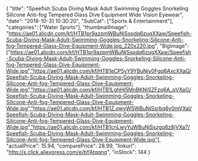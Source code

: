 {
	"title": "Speefish Scuba Diving Mask Adult Swimming Goggles Snorkeling Silicone Anti-fog Tempered Glass Dive Equipment Wide Vision Eyewear",
	"date": "2018-10-31 10:30:20",
	"SubCat": ["Sports & Entertainment"],
	"categories": ["Water Sports"],
	"thumbnailImage": "https://ae01.alicdn.com/kf/HTB1pr9azpmWBuNjSspdq6zugXXaw/Speefish-Scuba-Diving-Mask-Adult-Swimming-Goggles-Snorkeling-Silicone-Anti-fog-Tempered-Glass-Dive-Equipment-Wide.jpg_220x220.jpg",
	"BigImage": ["https://ae01.alicdn.com/kf/HTB1pr9azpmWBuNjSspdq6zugXXaw/Speefish-Scuba-Diving-Mask-Adult-Swimming-Goggles-Snorkeling-Silicone-Anti-fog-Tempered-Glass-Dive-Equipment-Wide.jpg","https://ae01.alicdn.com/kf/HTB1eCP5yY9YBuNjy0Fgq6AxcXXaQ/Speefish-Scuba-Diving-Mask-Adult-Swimming-Goggles-Snorkeling-Silicone-Anti-fog-Tempered-Glass-Dive-Equipment-Wide.jpg","https://ae01.alicdn.com/kf/HTB1LghHi5MnBKNjSZFzq6A_qVXaG/Speefish-Scuba-Diving-Mask-Adult-Swimming-Goggles-Snorkeling-Silicone-Anti-fog-Tempered-Glass-Dive-Equipment-Wide.jpg","https://ae01.alicdn.com/kf/HTB1Z.qwyWSWBuNjSsrbq6y0mVXal/Speefish-Scuba-Diving-Mask-Adult-Swimming-Goggles-Snorkeling-Silicone-Anti-fog-Tempered-Glass-Dive-Equipment-Wide.jpg","https://ae01.alicdn.com/kf/HTB1cnLwyYuWBuNjSszgq6z8jVXa7/Speefish-Scuba-Diving-Mask-Adult-Swimming-Goggles-Snorkeling-Silicone-Anti-fog-Tempered-Glass-Dive-Equipment-Wide.jpg"],
	"actualPrice": 15.94,
	"comparePrice": 28.99,
	"linkurl": "http://s.click.aliexpress.com/e/bYAtqqnq",
	"inStock": 144
}
